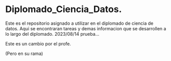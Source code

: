 # Diplomado_Ciencia_Datos.
Este es el repositorio asignado a utilizar en el diplomado de ciencia de datos.
Aqui se encontraran tareas y demas informacion que se desarrollen a lo largo del diplomado.
2023/08/14 prueba...

Este es un cambio por el profe.

(Pero en su rama)
